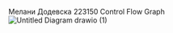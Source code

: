 Мелани Додевска 223150
Control Flow Graph
![Untitled Diagram drawio (1)](https://github.com/melanidodevska/SI_2024_lab2_223150/assets/164401799/4ca0461e-e443-421c-822e-bc0926100983)
